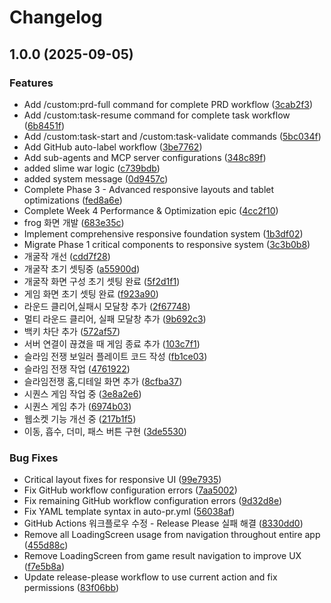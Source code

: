 # Changelog

## 1.0.0 (2025-09-05)


### Features

* Add /custom:prd-full command for complete PRD workflow ([3cab2f3](https://github.com/JokerTrickster/board_game_app/commit/3cab2f3469317258f1701292acbef083a35d5304))
* Add /custom:task-resume command for complete task workflow ([6b8451f](https://github.com/JokerTrickster/board_game_app/commit/6b8451f8dcb3c2d9381d1ca445330dc040a15311))
* Add /custom:task-start and /custom:task-validate commands ([5bc034f](https://github.com/JokerTrickster/board_game_app/commit/5bc034fd01707418b54ee3397112ca0849e9c7b5))
* Add GitHub auto-label workflow ([3be7762](https://github.com/JokerTrickster/board_game_app/commit/3be77624722f1e2c754b709137fe83218dc4e915))
* Add sub-agents and MCP server configurations ([348c89f](https://github.com/JokerTrickster/board_game_app/commit/348c89f9c13dbe11bf725daad007c82e03137426))
* added slime war logic ([c739bdb](https://github.com/JokerTrickster/board_game_app/commit/c739bdb1efec104604f734340df7f126f43719b4))
* added system message ([0d9457c](https://github.com/JokerTrickster/board_game_app/commit/0d9457cf2633e49cef8dbcec81eb0ddc7951a247))
* Complete Phase 3 - Advanced responsive layouts and tablet optimizations ([fed8a6e](https://github.com/JokerTrickster/board_game_app/commit/fed8a6e8b8084127ed857f5179cff61d5827a1b0))
* Complete Week 4 Performance & Optimization epic ([4cc2f10](https://github.com/JokerTrickster/board_game_app/commit/4cc2f10be602cc99111c54954afa48f1b678bccc))
* frog 화면 개발 ([683e35c](https://github.com/JokerTrickster/board_game_app/commit/683e35cc73a11678d12ce6d79080a74e448c4568))
* Implement comprehensive responsive foundation system ([1b3df02](https://github.com/JokerTrickster/board_game_app/commit/1b3df02feea65b96a0e4e40ebb6440f86754cb16))
* Migrate Phase 1 critical components to responsive system ([3c3b0b8](https://github.com/JokerTrickster/board_game_app/commit/3c3b0b8db2de83fd94108a22491e4ff9259b7214))
* 개굴작 개선 ([cdd7f28](https://github.com/JokerTrickster/board_game_app/commit/cdd7f284f4e5d5ab21a0d491f89e77186a6ddd22))
* 개굴작 초기 셋팅중 ([a55900d](https://github.com/JokerTrickster/board_game_app/commit/a55900df075dd1d81363ef2cb1d4abfbbfa9496f))
* 개굴작 화면 구성 초기 셋팅 완료 ([5f2d1f1](https://github.com/JokerTrickster/board_game_app/commit/5f2d1f1e2b320ba7a50cbf755a633b5b2c350e0c))
* 게임 화면 초기 셋팅 완료 ([f923a90](https://github.com/JokerTrickster/board_game_app/commit/f923a90f9a4bd4a3091c6375cd83fcc159fb97e6))
* 라운드 클리어,실패시 모달창 추가 ([2f67748](https://github.com/JokerTrickster/board_game_app/commit/2f677482047a98f77dbef89bb02572c244a10a9a))
* 멀티 라운드 클리어, 실패 모달창 추가 ([9b692c3](https://github.com/JokerTrickster/board_game_app/commit/9b692c3842d8c9fe98dae6de51fbbf3cbe94b567))
* 백키 차단 추가 ([572af57](https://github.com/JokerTrickster/board_game_app/commit/572af57159dca645c0cedb4551dbb5f155f19711))
* 서버 연결이 끊겼을 때 게임 종료 추가 ([103c7f1](https://github.com/JokerTrickster/board_game_app/commit/103c7f119636a7272bf5ecb54ddffc855f0e799e))
* 슬라임 전쟁 보일러 플레이트 코드 작성 ([fb1ce03](https://github.com/JokerTrickster/board_game_app/commit/fb1ce03d6266510a91d5236e7758f65c51bc1d0a))
* 슬라임 전쟁 작업 ([4761922](https://github.com/JokerTrickster/board_game_app/commit/476192266cdb00c81e42cf4f9940c0085d72bea0))
* 슬라임전쟁 홈,디테일 화면 추가 ([8cfba37](https://github.com/JokerTrickster/board_game_app/commit/8cfba37777fb246c7366e0ecb080903a2ff01060))
* 시퀀스 게임 작업 중 ([3e8a2e6](https://github.com/JokerTrickster/board_game_app/commit/3e8a2e66a63a3ba7dbb892fe21b45ed2b6c53ee3))
* 시퀀스 게임 추가 ([6974b03](https://github.com/JokerTrickster/board_game_app/commit/6974b032a603904462c9fd8899c14c2494416873))
* 웹소켓 기능 개선 중 ([217b1f5](https://github.com/JokerTrickster/board_game_app/commit/217b1f52cce56bb7421246baa625d521648a7ca8))
* 이동, 흡수, 더미, 패스 버튼 구현 ([3de5530](https://github.com/JokerTrickster/board_game_app/commit/3de55301838c42200fb3e6884c4587aa833bd44f))


### Bug Fixes

* Critical layout fixes for responsive UI ([99e7935](https://github.com/JokerTrickster/board_game_app/commit/99e79359f263d187f0c59ce46fdd2dfcfcd4279b))
* Fix GitHub workflow configuration errors ([7aa5002](https://github.com/JokerTrickster/board_game_app/commit/7aa5002fafaa0b7dc59e40deaf7e6cb8f0572f4e))
* Fix remaining GitHub workflow configuration errors ([9d32d8e](https://github.com/JokerTrickster/board_game_app/commit/9d32d8ed9d6537aa852e1651e368ca02363f1d42))
* Fix YAML template syntax in auto-pr.yml ([56038af](https://github.com/JokerTrickster/board_game_app/commit/56038afd0a73b1fb7afaff002fb4196720247dcf))
* GitHub Actions 워크플로우 수정 - Release Please 실패 해결 ([8330dd0](https://github.com/JokerTrickster/board_game_app/commit/8330dd098777a9af354f08ee38f7137560dd2689))
* Remove all LoadingScreen usage from navigation throughout entire app ([455d88c](https://github.com/JokerTrickster/board_game_app/commit/455d88cda20c129cfce040842b65bd23cb82eeac))
* Remove LoadingScreen from game result navigation to improve UX ([f7e5b8a](https://github.com/JokerTrickster/board_game_app/commit/f7e5b8a12d6d825377f449bc15daf1fe698a95b3))
* Update release-please workflow to use current action and fix permissions ([83f06bb](https://github.com/JokerTrickster/board_game_app/commit/83f06bb4943654cc910090fbf65200ec8a7c306a))
